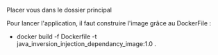 Placer vous dans le dossier principal

Pour lancer l'application, il faut construire l'image grâce au DockerFile :
 - docker build -f Dockerfile -t java_inversion_injection_dependancy_image:1.0 .
